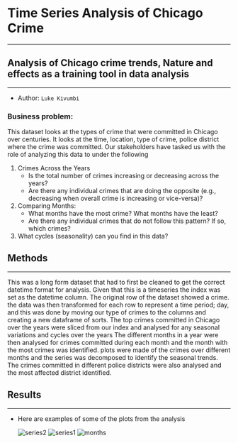 # Time Series Analysis of Chicago Crime
___
## Analysis of Chicago crime trends, Nature and effects as a training tool in data analysis
___
- Author: `Luke Kivumbi`
### Business problem:
This dataset looks at the types of crime that were committed in Chicago over centuries. It looks at the time, location, type of crime, police district where the crime was committed. Our stakeholders have tasked us with the role of analyzing this data to under the following
1. Crimes Across the Years
   - Is the total number of crimes increasing or decreasing across the years?
   - Are there any individual crimes that are doing the opposite (e.g., decreasing when overall crime is increasing or vice-versa)?
2. Comparing Months:
   - What months have the most crime? What months have the least?
   - Are there any individual crimes that do not follow this pattern? If so, which crimes?
3. What cycles (seasonality) can you find in this data?
## Methods
___
This was a long form dataset that had to first be cleaned to get the correct datetime format for analysis. Given that this is a timeseries the index was set as the datetime column. The original row of the dataset showed a crime. the data was then transformed for each row to represent a time period; day, and this was done by moving our type of crimes to the columns and creating a new dataframe of sorts. The top crimes committed in Chicago over the years were sliced from our index and analysed for any seasonal variations and cycles over the years
The different months in a year were then analysed for crimes committed during each month and the month with the most crimes was identified. plots were made of the crimes over different months and the series was decomposed to identify the seasonal trends.
The crimes committed in different police districts were also analysed and the most affected district identified.
## Results
___
- Here are examples of some of the plots from the analysis
  
  ![series2](https://github.com/lkivumbi/Project-3/assets/161327455/7e9de906-b015-4dde-8eb5-08c63c5a5c1e)
![series1](https://github.com/lkivumbi/Project-3/assets/161327455/e0be47ef-1fce-4dd2-a0f7-4d093054b54a)
![months](https://github.com/lkivumbi/Project-3/assets/161327455/bf08d007-57ca-4f45-a11a-5d49d917c9dd)

